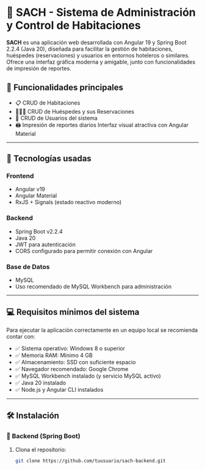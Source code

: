 # 🏨 SACH - Sistema de Administración y Control de Habitaciones

**SACH** es una aplicación web desarrollada con Angular 19 y Spring Boot 2.2.4 (Java 20), diseñada para facilitar la gestión de habitaciones, huéspedes (reservaciones) y usuarios en entornos hoteleros o similares. Ofrece una interfaz gráfica moderna y amigable, junto con funcionalidades de impresión de reportes.

## 🎯 Funcionalidades principales

- 📋 CRUD de Habitaciones
- 🧑‍🤝‍🧑 CRUD de Huéspedes y sus Reservaciones
- 👤 CRUD de Usuarios del sistema
- 🖨️ Impresión de reportes diarios
   Interfaz visual atractiva con Angular Material

---

## 🚀 Tecnologías usadas

### Frontend
- Angular v19
- Angular Material
- RxJS + Signals (estado reactivo moderno)

### Backend
- Spring Boot v2.2.4
- Java 20
- JWT para autenticación
- CORS configurado para permitir conexión con Angular

### Base de Datos
- MySQL
- Uso recomendado de MySQL Workbench para administración

---

## 💻 Requisitos mínimos del sistema

Para ejecutar la aplicación correctamente en un equipo local se recomienda contar con:

- ✅ Sistema operativo: Windows 8 o superior
- ✅ Memoria RAM: Mínimo 4 GB
- ✅ Almacenamiento: SSD con suficiente espacio
- ✅ Navegador recomendado: Google Chrome
- ✅ MySQL Workbench instalado (y servicio MySQL activo)
- ✅ Java 20 instalado
- ✅ Node.js y Angular CLI instalados

---

## 🛠️ Instalación

### 🔧 Backend (Spring Boot)

1. Clona el repositorio:
   ```bash
   git clone https://github.com/tuusuario/sach-backend.git

